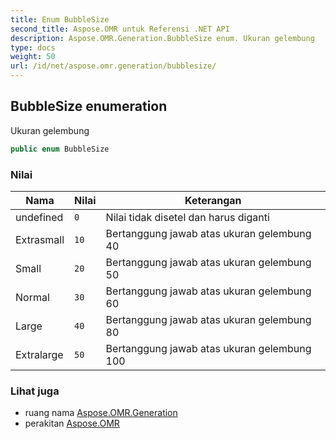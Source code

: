 ```yaml
---
title: Enum BubbleSize
second_title: Aspose.OMR untuk Referensi .NET API
description: Aspose.OMR.Generation.BubbleSize enum. Ukuran gelembung
type: docs
weight: 50
url: /id/net/aspose.omr.generation/bubblesize/
---
```

## BubbleSize enumeration

Ukuran gelembung

```csharp
public enum BubbleSize
```

### Nilai

| Nama | Nilai | Keterangan |
| --- | --- | --- |
| undefined | `0` | Nilai tidak disetel dan harus diganti |
| Extrasmall | `10` | Bertanggung jawab atas ukuran gelembung 40 |
| Small | `20` | Bertanggung jawab atas ukuran gelembung 50 |
| Normal | `30` | Bertanggung jawab atas ukuran gelembung 60 |
| Large | `40` | Bertanggung jawab atas ukuran gelembung 80 |
| Extralarge | `50` | Bertanggung jawab atas ukuran gelembung 100 |

### Lihat juga

* ruang nama [Aspose.OMR.Generation](../../aspose.omr.generation/)
* perakitan [Aspose.OMR](../../)


